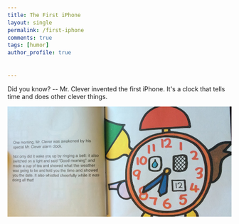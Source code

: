 ```yaml
---
title: The First iPhone
layout: single
permalink: /first-iphone
comments: true
tags: [humor]
author_profile: true


---
```


Did you know? -- Mr. Clever invented the first iPhone. It's a clock that tells time and does other clever things. 

![iphone](/img/first-iphone.jpg)

